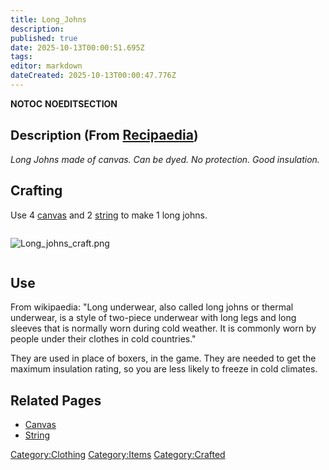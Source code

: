 ```yaml
---
title: Long_Johns
description: 
published: true
date: 2025-10-13T00:00:51.695Z
tags: 
editor: markdown
dateCreated: 2025-10-13T00:00:47.776Z
---
```


__NOTOC__ __NOEDITSECTION__

## <span style="font-size:20px;">Description (From </span>[Recipaedia](Recipaedia "wikilink")<span style="font-size:20px;">)</span>

*Long Johns made of canvas. Can be dyed. No protection. Good
insulation.*

## Crafting

Use 4 [canvas](canvas "wikilink") and 2 [string](string "wikilink") to
make 1 long johns. 

<div style="overflow:hidden">

![Long_johns_craft.png](Long_johns_craft.png "Long_johns_craft.png")

</div>

## Use

From wikipaedia: "Long underwear, also called long johns or thermal
underwear, is a style of two-piece underwear with long legs and long
sleeves that is normally worn during cold weather. It is commonly worn
by people under their clothes in cold countries."

They are used in place of boxers, in the game. They are needed to get
the maximum insulation rating, so you are less likely to freeze in cold
climates.

## Related Pages

  - [Canvas](Canvas "wikilink")
  - [String](String "wikilink")

[Category:Clothing](Category:Clothing "wikilink")
[Category:Items](Category:Items "wikilink")
[Category:Crafted](Category:Crafted "wikilink")